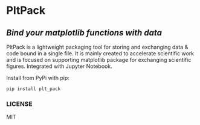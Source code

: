 # PltPack
## _Bind your matplotlib functions with data_

PltPack is a lightweight packaging tool for storing and exchanging data & code bound in a single file. It is mainly created to accelerate scientific work and is focused on supporting matplotlib package for exchanging scientific figures. Integrated with Jupyter Notebook.

Install from PyPi with pip:

```
pip install plt_pack
```

### LICENSE
MIT